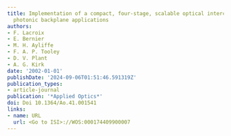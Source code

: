 ```yaml
---
title: Implementation of a compact, four-stage, scalable optical interconnect for
  photonic backplane applications
authors:
- F. Lacroix
- E. Bernier
- M. H. Ayliffe
- F. A. P. Tooley
- D. V. Plant
- A. G. Kirk
date: '2002-01-01'
publishDate: '2024-09-06T01:51:46.591319Z'
publication_types:
- article-journal
publication: '*Applied Optics*'
doi: Doi 10.1364/Ao.41.001541
links:
- name: URL
  url: <Go to ISI>://WOS:000174409900007
---
```

